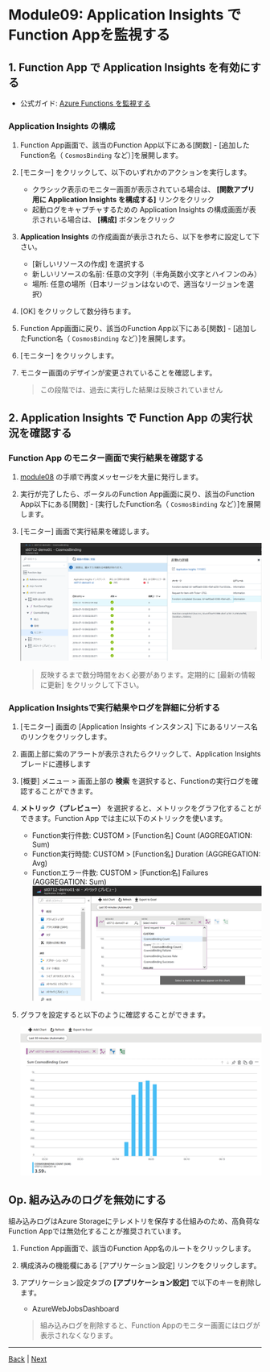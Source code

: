 # Module09: Application Insights でFunction Appを監視する

## 1. Function App で Application Insights を有効にする

* 公式ガイド: [Azure Functions を監視する](https://docs.microsoft.com/ja-jp/azure/azure-functions/functions-monitoring)

### Application Insights の構成

1. Function App画面で、該当のFunction App以下にある[関数] - [追加したFunction名（ `CosmosBinding` など）]を展開します。

1. [モニター] をクリックして、以下のいずれかのアクションを実行します。

    * クラシック表示のモニター画面が表示されている場合は、 **[関数アプリ用に Application Insights を構成する]** リンクをクリック
    * 起動ログをキャプチャするための Application Insights の構成画面が表示されいる場合は、 **[構成]** ボタンをクリック

1. **Application Insights** の作成画面が表示されたら、以下を参考に設定して下さい。

    * [新しいリソースの作成] を選択する
    * 新しいリソースの名前: 任意の文字列（半角英数小文字とハイフンのみ）
    * 場所: 任意の場所（日本リージョンはないので、適当なリージョンを選択）

1. [OK] をクリックして数分待ちます。

1. Function App画面に戻り、該当のFunction App以下にある[関数] - [追加したFunction名（ `CosmosBinding` など）]を展開します。

1. [モニター] をクリックします。

1. モニター画面のデザインが変更されていることを確認します。

    > この段階では、過去に実行した結果は反映されていません

## 2. Application Insights で Function App の実行状況を確認する

### Function App のモニター画面で実行結果を確認する

1. [module08](module08.md) の手順で再度メッセージを大量に発行します。

1. 実行が完了したら、ポータルのFunction App画面に戻り、該当のFunction App以下にある[関数] - [実行したFunction名（ `CosmosBinding` など）]を展開します。

1. [モニター] 画面で実行結果を確認します。

    ![m09-015](images/m09-15.png)
    > 反映するまで数分時間をおく必要があります。定期的に [最新の情報に更新] をクリックして下さい。

### Application Insightsで実行結果やログを詳細に分析する

1. [モニター] 画面の [Application Insights インスタンス] 下にあるリソース名のリンクをクリックします。

1. 画面上部に紫のアラートが表示されたらクリックして、Application Insights ブレードに遷移します

1. [概要] メニュー > 画面上部の **検索** を選択すると、Functionの実行ログを確認することができます。

1. **メトリック（プレビュー）** を選択すると、メトリックをグラフ化することができます。Function App では主に以下のメトリックを使います。

    * Function実行件数: CUSTOM > [Function名] Count (AGGREGATION: Sum)
    * Function実行時間: CUSTOM > [Function名] Duration (AGGREGATION: Avg)
    * Functionエラー件数: CUSTOM > [Function名] Failures (AGGREGATION: Sum)
    ![m09-01](images/m09-1.png)

1. グラフを設定すると以下のように確認することができます。

    ![m09-02](images/m09-2.png)

## Op. 組み込みのログを無効にする

組み込みログはAzure Storageにテレメトリを保存する仕組みのため、高負荷なFunction Appでは無効化することが推奨されています。

1. Function App画面で、該当のFunction App名のルートをクリックします。

1. 構成済みの機能欄にある [アプリケーション設定] リンクをクリックします。

1. アプリケーション設定タブの **[アプリケーション設定]** で以下のキーを削除します。

    * AzureWebJobsDashboard

    > 組み込みログを削除すると、Function Appのモニター画面にはログが表示されなくなります。

---
[Back](module08.md) | [Next](module10.md)